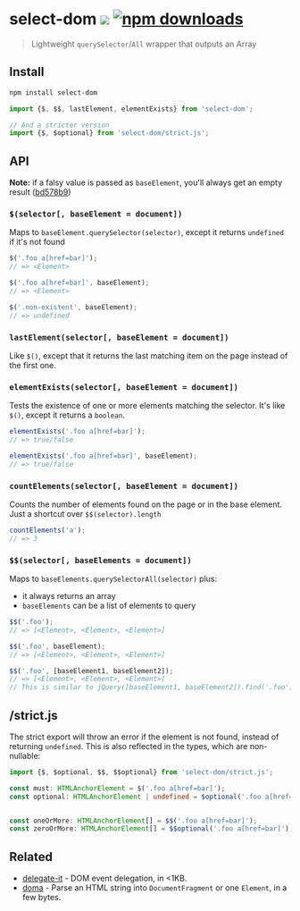 # select-dom [![][badge-gzip]][link-npm] [![npm downloads][badge-downloads]][link-npm]

[badge-gzip]: https://img.shields.io/bundlephobia/minzip/select-dom.svg?label=gzipped
[badge-downloads]: https://img.shields.io/npm/dt/select-dom.svg
[link-npm]: https://www.npmjs.com/package/select-dom

> Lightweight `querySelector`/`All` wrapper that outputs an Array

## Install

```bash
npm install select-dom
```

```js
import {$, $$, lastElement, elementExists} from 'select-dom';

// And a stricter version
import {$, $optional} from 'select-dom/strict.js';
```

## API

**Note:** if a falsy value is passed as `baseElement`, you'll always get an empty result ([bd578b9](https://github.com/fregante/select-dom/commit/bd578b975e35d9f802cb43a900a6d3c83095c76a))

### `$(selector[, baseElement = document])`

Maps to `baseElement.querySelector(selector)`, except it returns `undefined` if it's not found
```js
$('.foo a[href=bar]');
// => <Element>

$('.foo a[href=bar]', baseElement);
// => <Element>

$('.non-existent', baseElement);
// => undefined
```

### `lastElement(selector[, baseElement = document])`

Like `$()`, except that it returns the last matching item on the page instead of the first one.

### `elementExists(selector[, baseElement = document])`

Tests the existence of one or more elements matching the selector. It's like `$()`, except it returns a `boolean`.

```js
elementExists('.foo a[href=bar]');
// => true/false

elementExists('.foo a[href=bar]', baseElement);
// => true/false
```

### `countElements(selector[, baseElement = document])`

Counts the number of elements found on the page or in the base element. Just a shortcut over `$$(selector).length`

```js
countElements('a');
// => 3
```

### `$$(selector[, baseElements = document])`

Maps to `baseElements.querySelectorAll(selector)` plus:

- it always returns an array
- `baseElements` can be a list of elements to query

```js
$$('.foo');
// => [<Element>, <Element>, <Element>]

$$('.foo', baseElement);
// => [<Element>, <Element>, <Element>]

$$('.foo', [baseElement1, baseElement2]);
// => [<Element>, <Element>, <Element>]
// This is similar to jQuery([baseElement1, baseElement2]).find('.foo')
```

## /strict.js

The strict export will throw an error if the element is not found, instead of returning `undefined`. This is also reflected in the types, which are non-nullable:

```ts
import {$, $optional, $$, $$optional} from 'select-dom/strict.js';

const must: HTMLAnchorElement = $('.foo a[href=bar]');
const optional: HTMLAnchorElement | undefined = $optional('.foo a[href=bar]');


const oneOrMore: HTMLAnchorElement[] = $$('.foo a[href=bar]');
const zeroOrMore: HTMLAnchorElement[] = $$optional('.foo a[href=bar]');
```

## Related

- [delegate-it](https://github.com/fregante/delegate-it) - DOM event delegation, in <1KB.
- [doma](https://github.com/fregante/doma) - Parse an HTML string into `DocumentFragment` or one `Element`, in a few bytes.
